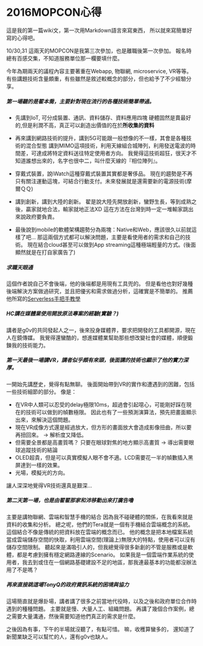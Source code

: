 2016MOPCON心得
======

這是我的第一篇wiki文，第一次用Markdown語言來寫東西，
所以就來寫簡單好寫的心得吧。

10/30,31 這兩天的MOPCON是我第三次參加，也是離職後第一次參加。
報名時總有百感交集，不知道服務單位那一欄要填什麼。

今年為期兩天的議程內容主要著重在Webapp, 物聯網, microservice, VR等等。
有些講題技術含量頗重，有些雖然是敘述較概念的部分，但也給予了不少經驗分享。


##### 第一場聽的是翟本喬，主要針對現在流行的各種技術簡單帶過。

- 先講到IoT, 可分成裝置、通訊、資料儲存、資料應用四塊
硬體固然是賣最好的,但是利潤不高，真正可以創造出價值的在於<b>所收集的資料</b>

- 再來講到網路技術的提升，講到5G可能跟一般想像的不一樣，其會是各種技術的混合型態
講到MIMO這項技術，利用天線組合城陣列，利用發送電波的時間差，可達成將特定資料送往特定使用者方向。
我覺得這技術超狂，很天才不知道誰想出來的，名字也很中二，叫什麼天線的『相位陣列』。

- 穿戴式裝置，說iWatch這種穿戴式裝置其實都是奢侈品。
現在的趨勢是不再只有關注運動這塊，可結合行動支付。未來發展就是還需要新的電源技術(摩爾ＱＱ)

- 講到創新，講到大陸的創新。
翟是說大陸先開放創新，蠻野生長，等到成熟之後，贏家就地合法，輸家就地正法XD
這在方法在台灣到時一定一堆輸家跳出來說政府要負責。

- 最後說到mobile的軟體架構趨勢分為兩塊：Native和Web，應該很久以前就這樣了吧...
那這兩個方式都可以解決問題，主要是看使用者的需求和自己的技術。
現在結合cloud甚至可以做到App streaming這種極端輕量的方式。(後面顯然就是在打自家廣告了)


##### 求職天眼通

這個作者說自己不會後端，他的後端都是用現有工具兜的。
但是看他也對好幾種後端解決方案做過研究，並且把優劣和需求做過分析，這確實是不簡單的。
推薦他所寫的[Serverless手把手教學](http://denny.qollie.com/2016/05/22/serverless-simple-crud/)


##### HC講在媒體業使用開放原法專案的經驗(實驗？)

講者是g0v的共同發起人之一，後來投身媒體界，要求把開發的工具都開源，現在人在鏡傳媒。
我覺得還蠻酷的，想進媒體業幫助那些想改變社會的媒體，順便鍛鍊我的技術能力。

##### 第一天最後一場講VR，講者似乎頗有來頭，後面講的技術也顯示了他的實力深厚。

一開始先講歷史，覺得有點無聊。
後面開始帶到VR的實作和遭遇到的困難，包括一些技術細節的部分。
像是：
- 在VR中人類可以忍受的delay極限10ms，超過會引起噁心，可能剛好踩在現在的技術可以做到的幀數極限。
因此也有了一些預測演算法，預先把畫面顯示出來，來解決這個問題。
- 現在VR成像方式還是經過放大，但方形的畫面放大會造成影像扭曲，所以要再扭回來。 -> 解析度又降低。
- 但需要全景都是高畫質嗎？ 只要在眼球對焦的地方顯示高畫質 -> 導出需要眼球追蹤技術的結論
- OLED超貴，但是可以真實模擬人眼不會不適。LCD需要花一半的幀數插入黑屏達到一樣的效果。
- 光場，模擬光的方向。

讓人深深地覺得VR技術還真是艱深...


##### 第二天第一場，也是由翟翟那家和沛移動出來打廣告嚕

主要是講物聯網、雲端和智慧手機的結合
因為我不碰硬體的關係，在我看來就是資料的收集和分析。
總之呢，他們的Tera就是一個有手機結合雲端概念的系統。這個結合不像是傳統的把資料放在雲端的概念而已。
他的概念是把本地檔案系統當成雲端儲存空間的快取，利用雲端空間(理論上)無限大的特點，使用者可以沒有儲存空間限制。
聽起來是滿吸引人的，但我總覺得很多新創的不管是服務或是軟體，都是考慮到擁有穩定網路連線的Scenario。
如果我是一個雲端作業系統的使用者，我去到或住在一個網路基礎建設不足的地區，那我連最基本的功能都沒辦法用了不是嗎？


##### 再來直接跳這場TonyQ的政府資訊系統的困境與協力
這場簡直就是爆卦場，講者講了很多之前當地代役時，以及之後和政府單位合作時遇到的種種問題。
主要就是慢、大量人工、組織問題。
再講了幾個合作案例，總之需要大量溝通，然後需要知道他們真正的需求是什麼。


之後因為有事，下午的半場就沒聽了，有點可惜。
嘛，收穫算蠻多的，
還知道了新聞業缺乏可以幫忙的人，還有g0v也缺人。


